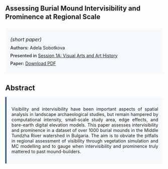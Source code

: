
<style>    
    h2 {
        margin-top: 0;
        margin-bottom: 1.5rem;
        line-height: 1.3;
    }
    
    h3 {
        margin-top: 2rem;
        margin-bottom: 1rem;
        font-size: 1.4rem;
        font-weight:bold;
    }
    
    .metadata {
        background-color: #f7fafc;
        padding: 1rem;
        border-radius: 6px;
        margin-bottom: 2rem;
    }
    
    .metadata p {
        margin: 0.5rem 0;
    }
    
    .abstract {
        text-align: justify;
        padding: 1rem;
        background-color: #f7fafc;
        border-left: 4px solid #2c5282;
        border-radius: 0 6px 6px 0;
    }
    
    strong {
        color: #2d3748;
        font-weight: 600;
    }
</style>
<main role="main">
<h2>Assessing Burial Mound Intervisibility and Prominence at Regional Scale</h2>

<section class="metadata">
<p style='font-size:1rem'><i>(short paper)</i></p>
<p><strong>Authors:</strong> Adela Sobotkova</p>
<p><strong>Presented in</strong> <a href="/programme/#session1A">Session 1A: Visual Arts and Art History</a></p>
<p><strong>Paper:</strong> <a href="https://ceur-ws.org/Vol-3558/paper82.pdf">Download PDF</a></p>
</section>

<section>
<h3>Abstract</h3>
<div class="abstract">
<p>Visibility and intervisibility have been important aspects of spatial analysis in landscape archaeological studies, but remain hampered by computational intensity, small-scale study area, edge effects, and bare-earth digital elevation models. This paper assesses intervisibility and prominence in a dataset of over 1000 burial mounds in the Middle Tundzha River watershed in Bulgaria. The aim is to obviate the pitfalls in regional assessment of visibility through vegetation simulation and MC modelling and to gauge when intervisibility and prominence truly mattered to past mound-builders.</p>
</div>
</section>
</main>